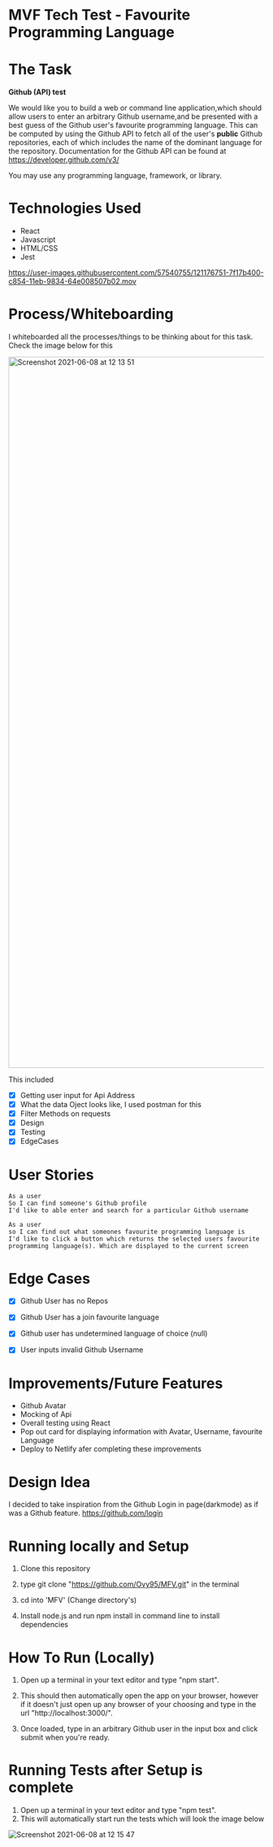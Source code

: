 # MVF Tech Test - Favourite Programming Language

# The Task

**Github (API) test**

We would like you to build a web or command line application,which should allow users to enter an arbitrary Github username,and be presented with a best guess of the Github user's favourite programming language. This can be computed by using the Github API to fetch all of the user's **public** Github repositories, each of which includes the name of the dominant language for the repository. Documentation for the Github API can be found at https://developer.github.com/v3/

You may use any programming language, framework, or library.

# Technologies Used
- React
- Javascript
- HTML/CSS
- Jest


https://user-images.githubusercontent.com/57540755/121176751-7f17b400-c854-11eb-9834-64e008507b02.mov



# Process/Whiteboarding

I whiteboarded all the processes/things to be thinking about for this task. Check the image below for this

<img width="1398" alt="Screenshot 2021-06-08 at 12 13 51" src="https://user-images.githubusercontent.com/57540755/121175506-06642800-c853-11eb-8536-7d87aebbe59c.png">

This included 
- [x] Getting user input for Api Address
- [x] What the data Oject looks like, I used postman for this  
- [x] Filter Methods on requests
- [x] Design
- [x] Testing
- [x] EdgeCases

# User Stories

```
As a user
So I can find someone's Github profile
I'd like to able enter and search for a particular Github username
```

```
As a user 
so I can find out what someones favourite programming language is
I'd like to click a button which returns the selected users favourite programming language(s). Which are displayed to the current screen
```

# Edge Cases 
- [x] Github User has no Repos
- [x] Github User has a join favourite language
- [x] Github user has undetermined language of choice (null)
- [x] User inputs invalid Github Username



# Improvements/Future Features
- Github Avatar
- Mocking of Api
- Overall testing using React
- Pop out card for displaying information with Avatar, Username, favourite Language
- Deploy to Netlify afer completing these improvements

# Design Idea
I decided to take inspiration from the Github Login in page(darkmode) as if was a Github feature. https://github.com/login


# Running locally and Setup
1. Clone this repository

2. type git clone "https://github.com/Ovy95/MFV.git" in the terminal

3. cd into 'MFV' (Change directory's)

4. Install node.js and run npm install in command line to install dependencies

# How To Run (Locally)

1. Open up a terminal in your text editor and type "npm start".

2. This should then automatically open the app on your browser, however if it doesn't just open up any browser of your choosing and type in the url "http://localhost:3000/".

3. Once loaded, type in an arbitrary Github user in the input box and click submit when you're ready.

# Running Tests after Setup is complete
1. Open up a terminal in your text editor and type "npm test".
2. This will automatically start run the tests which will look the image below

![Screenshot 2021-06-08 at 12 15 47](https://user-images.githubusercontent.com/57540755/121178351-51cc0580-c856-11eb-9b48-df0e216a926d.png)

